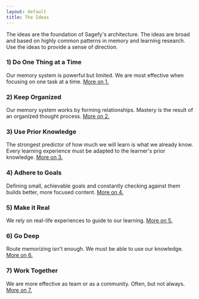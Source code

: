 ```yaml
---
layout: default
title: The Ideas
---
```


The ideas are the foundation of Sagefy's architecture. The ideas are broad and based on highly common patterns in memory and learning research. Use the ideas to provide a sense of direction.

### 1) Do One Thing at a Time

Our memory system is powerful but limited. We are most effective when focusing on one task at a time. [More on 1.](/f_ideas/one_thing_at_a_time)

### 2) Keep Organized

Our memory system works by forming relationships. Mastery is the result of an organized thought process. [More on 2.](/f_ideas/keep_organized)

### 3) Use Prior Knowledge

The strongest predictor of how much we will learn is what we already know. Every learning experience must be adapted to the learner's prior knowledge. [More on 3.](/f_ideas/use_prior_knowledge)

### 4) Adhere to Goals

Defining small, achievable goals and constantly checking against them builds better, more focused content. [More on 4.](/f_ideas/adhere_to_goals)

### 5) Make it Real

We rely on real-life experiences to guide to our learning. [More on 5.](/f_ideas/make_it_real)

### 6) Go Deep

Route memorizing isn't enough. We must be able to use our knowledge. [More on 6.](/f_ideas/go_deep)

### 7) Work Together

We are more effective as team or as a community. Often, but not always. [More on 7.](/f_ideas/work_together)
